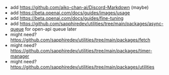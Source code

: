 <!-- - Add command ratelimits using https://github.com/sapphiredev/utilities/tree/main/packages/ratelimits. [Global, Guild, User] -->
- add https://github.com/aiko-chan-ai/Discord-Markdown (maybe)
- add https://beta.openai.com/docs/guides/images/usage
- add https://beta.openai.com/docs/guides/fine-tuning
- add https://github.com/sapphiredev/utilities/tree/main/packages/async-queue for open-api queue later
- might need? https://github.com/sapphiredev/utilities/tree/main/packages/fetch
- might need? https://github.com/sapphiredev/utilities/tree/main/packages/timer-manager
- might need? https://github.com/sapphiredev/utilities/tree/main/packages/utilities 